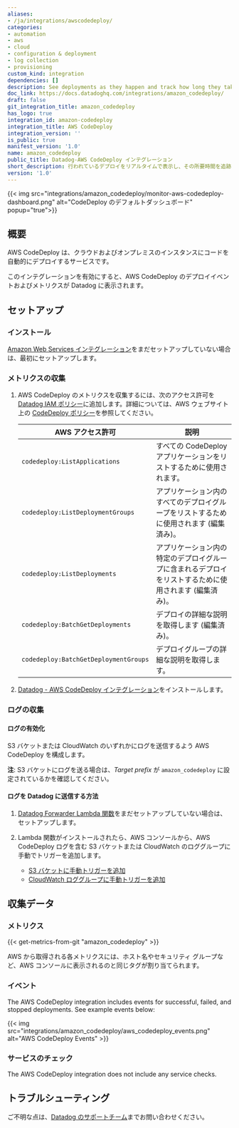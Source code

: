 ```yaml
---
aliases:
- /ja/integrations/awscodedeploy/
categories:
- automation
- aws
- cloud
- configuration & deployment
- log collection
- provisioning
custom_kind: integration
dependencies: []
description: See deployments as they happen and track how long they take.
doc_link: https://docs.datadoghq.com/integrations/amazon_codedeploy/
draft: false
git_integration_title: amazon_codedeploy
has_logo: true
integration_id: amazon-codedeploy
integration_title: AWS CodeDeploy
integration_version: ''
is_public: true
manifest_version: '1.0'
name: amazon_codedeploy
public_title: Datadog-AWS CodeDeploy インテグレーション
short_description: 行われているデプロイをリアルタイムで表示し、その所要時間を追跡。
version: '1.0'
---
```


<!--  SOURCED FROM https://github.com/DataDog/dogweb -->
{{< img src="integrations/amazon_codedeploy/monitor-aws-codedeploy-dashboard.png" alt="CodeDeploy のデフォルトダッシュボード" popup="true">}}

## 概要

AWS CodeDeploy は、クラウドおよびオンプレミスのインスタンスにコードを自動的にデプロイするサービスです。

このインテグレーションを有効にすると、AWS CodeDeploy のデプロイイベントおよびメトリクスが Datadog に表示されます。

## セットアップ

### インストール

[Amazon Web Services インテグレーション][1]をまだセットアップしていない場合は、最初にセットアップします。

### メトリクスの収集

1. AWS CodeDeploy のメトリクスを収集するには、次のアクセス許可を [Datadog IAM ポリシー][2]に追加します。詳細については、AWS ウェブサイト上の [CodeDeploy ポリシー][3]を参照してください。

    | AWS アクセス許可                        | 説明                                                                   |
    | ------------------------------------- | ----------------------------------------------------------------------------- |
    | `codedeploy:ListApplications`         | すべての CodeDeploy アプリケーションをリストするために使用されます。                                    |
    | `codedeploy:ListDeploymentGroups`     | アプリケーション内のすべてのデプロイグループをリストするために使用されます (編集済み)。           |
    | `codedeploy:ListDeployments`          | アプリケーション内の特定のデプロイグループに含まれるデプロイをリストするために使用されます (編集済み)。|
    | `codedeploy:BatchGetDeployments`      | デプロイの詳細な説明を取得します (編集済み)。                          |
    | `codedeploy:BatchGetDeploymentGroups` | デプロイグループの詳細な説明を取得します。                             |

2. [Datadog - AWS CodeDeploy インテグレーション][4]をインストールします。

### ログの収集

#### ログの有効化

S3 バケットまたは CloudWatch のいずれかにログを送信するよう AWS CodeDeploy を構成します。

**注**: S3 バケットにログを送る場合は、_Target prefix_ が `amazon_codedeploy` に設定されているかを確認してください。

#### ログを Datadog に送信する方法

1. [Datadog Forwarder Lambda 関数][5]をまだセットアップしていない場合は、セットアップします。
2. Lambda 関数がインストールされたら、AWS コンソールから、AWS CodeDeploy ログを含む S3 バケットまたは CloudWatch のロググループに手動でトリガーを追加します。

    - [S3 バケットに手動トリガーを追加][6]
    - [CloudWatch ロググループに手動トリガーを追加][7]

## 収集データ

### メトリクス
{{< get-metrics-from-git "amazon_codedeploy" >}}


AWS から取得される各メトリクスには、ホスト名やセキュリティ グループなど、AWS コンソールに表示されるのと同じタグが割り当てられます。

### イベント

The AWS CodeDeploy integration includes events for successful, failed, and stopped deployments. See example events below:

{{< img src="integrations/amazon_codedeploy/aws_codedeploy_events.png" alt="AWS CodeDeploy Events" >}}

### サービスのチェック

The AWS CodeDeploy integration does not include any service checks.

## トラブルシューティング

ご不明な点は、[Datadog のサポートチーム][9]までお問い合わせください。

[1]: https://docs.datadoghq.com/ja/integrations/amazon_web_services/
[2]: https://docs.datadoghq.com/ja/integrations/amazon_web_services/#installation
[3]: https://docs.aws.amazon.com/codedeploy/latest/userguide/security-iam.html
[4]: https://app.datadoghq.com/integrations/amazon_codedeploy
[5]: https://docs.datadoghq.com/ja/logs/guide/forwarder/
[6]: https://docs.datadoghq.com/ja/integrations/amazon_web_services/?tab=allpermissions#collecting-logs-from-s3-buckets
[7]: https://docs.datadoghq.com/ja/integrations/amazon_web_services/?tab=allpermissions#collecting-logs-from-cloudwatch-log-group
[8]: https://github.com/DataDog/dogweb/blob/prod/integration/amazon_codedeploy/amazon_codedeploy_metadata.csv
[9]: https://docs.datadoghq.com/ja/help/
